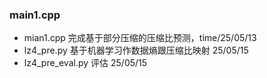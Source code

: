 ### main1.cpp
- mian1.cpp 完成基于部分压缩的压缩比预测，time/25/05/13
- lz4_pre.py 基于机器学习作数据熵跟压缩比映射 25/05/15
- lz4_pre_eval.py 评估 25/05/15
